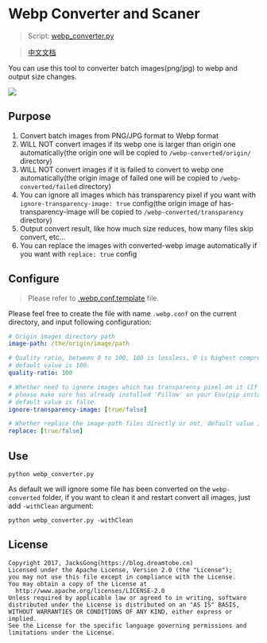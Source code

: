 # Webp Converter and Scaner

> Script: [webp_converter.py](https://github.com/Jacksgong/webp-converter/blob/master/webp_converter.py)

> [中文文档](https://github.com/Jacksgong/webp-converter/blob/master/README-zh.md)

You can use this tool to converter batch images(png/jpg) to webp and output size changes.

![](https://github.com/Jacksgong/webp-converter/raw/master/arts/webp-converter.png)


## Purpose

1. Convert batch images from PNG/JPG format to Webp format
2. WILL NOT convert images if its webp one is larger than origin one automatically(the origin one will be copied to `/webp-converted/origin/` directory)
3. WILL NOT convert images if it is failed to convert to webp one automatically(the origin image of failed one will be copied to `/webp-converted/failed` directory)
4. You can ignore all images which has transparency pixel if you want with `ignore-transparency-image: true` config(the origin image of has-transparency-image will be copied to `/webp-converted/transparency` directory)
5. Output convert result, like how much size reduces, how many files skip convert, etc...
6. You can replace the images with converted-webp image automatically if you want with `replace: true` config

## Configure

> Please refer to [.webp.conf.template](https://github.com/Jacksgong/webp-converter/blob/master/.webp.conf.template) file.

Please feel free to create the file with name `.webp.conf` on the current directory, and input following configuration:

```yml
# Origin images directory path
image-path: /the/origin/image/path

# Quality ratio, between 0 to 100, 100 is lossless, 0 is highest compression ratio
# default value is 100.
quality-ratio: 100

# Whether need to ignore images which has transparency pixel on it (If you set true,
# please make sure has already installed 'Pillow' on your Env(pip install Pillow),
# default value is false.
ignore-transparency-image: [true/false]

# Whether replace the image-path files directly or not, default value is false.
replace: [true/false]
```

## Use

```shell
python webp_converter.py
```

As default we will ignore some file has been converted on the `webp-converted` folder, if you want to clean it and restart convert all images, just add `-withClean` argument:

```shell
python webp_converter.py -withClean
```

## License

```
Copyright 2017, JacksGong(https://blog.dreamtobe.cn)
Licensed under the Apache License, Version 2.0 (the "License");
you may not use this file except in compliance with the License.
You may obtain a copy of the License at
  http://www.apache.org/licenses/LICENSE-2.0
Unless required by applicable law or agreed to in writing, software
distributed under the License is distributed on an "AS IS" BASIS,
WITHOUT WARRANTIES OR CONDITIONS OF ANY KIND, either express or implied.
See the License for the specific language governing permissions and
limitations under the License.
```

